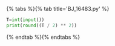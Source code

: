 {% tabs %}{% tab title='BJ_16483.py' %}

```py
T=int(input())
print(round((T / 2) ** 2))
```

{% endtab %}{% endtabs %}
